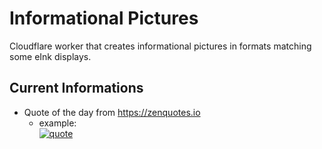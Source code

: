 # Informational Pictures

Cloudflare worker that creates informational pictures in formats matching some eInk displays.

## Current Informations
* Quote of the day from https://zenquotes.io
  * example: <br> [![quote](https://info-draw-worker.5gp.de/image)](https://info-draw-worker.5gp.de/image)
